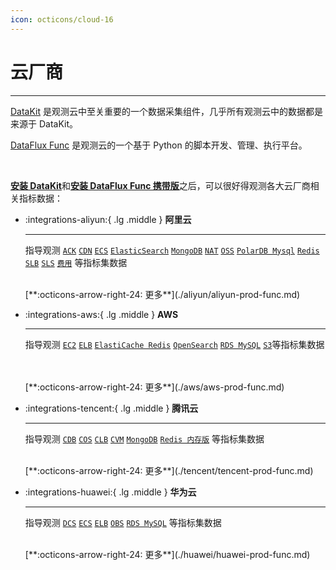 ```yaml
---
icon: octicons/cloud-16
---
```


# 云厂商

---

[DataKit](../../datakit/index.md) 是观测云中至关重要的一个数据采集组件，几乎所有观测云中的数据都是来源于 DataKit。

[DataFlux Func](../../dataflux-func/index.md) 是观测云的一个基于 Python 的脚本开发、管理、执行平台。

<br />

[**安装 DataKit**](../../datakit/datakit-install.md)和[**安装 DataFlux Func 携带版**](https://func.guance.com/doc/maintenance-guide-installation/)之后，可以很好得观测各大云厂商相关指标数据：


<div class="grid cards" markdown>

-   :integrations-aliyun:{ .lg .middle } __阿里云__

    ---

    指导观测 [`ACK`](./aliyun/aliyun-ack.md) [`CDN`](./aliyun/aliyun-cdn.md) [`ECS`](./aliyun/aliyun-ecs.md) [`ElasticSearch`](./aliyun/aliyun-es.md) [`MongoDB`](./aliyun/aliyun-mongodb.md) [`NAT`](./aliyun/aliyun-nat.md) [`OSS`](./aliyun/aliyun-oss.md) [`PolarDB Mysql`](./aliyun/aliyun-mysql.md) [`Redis`](./aliyun/aliyun-redis.md) [`SLB`](./aliyun/aliyun-slb.md) [`SLS`](./aliyun/aliyun-sls.md) [`费用`](./aliyun/aliyun-charges.md) 等指标集数据

    <br/>
    [**:octicons-arrow-right-24: 更多**](./aliyun/aliyun-prod-func.md)

-   :integrations-aws:{ .lg .middle } __AWS__

    ---

    指导观测 [`EC2`](./aws/ec2.md) [`ELB`](./aws/elb.md) [`ElastiCache Redis`](./aws/elasticache-redis.md) [`OpenSearch`](./aws/aws-opensearch.md) [`RDS MySQL`](./aws/rds-mysql.md) [`S3`](./aws/s3.md)等指标集数据

    <br/>
    <br/>
    [**:octicons-arrow-right-24: 更多**](./aws/aws-prod-func.md)

-   :integrations-tencent:{ .lg .middle } __腾讯云__

    ---

    指导观测 [`CDB`](./tencent/cdb.md) [`COS`](./tencent/cos.md) [`CLB`](./tencent/clb.md) [`CVM`](./tencent/cvm.md) [`MongoDB`](./tencent/mongodb.md) [`Redis 内存版`](./tencent/redis-mem.md) 等指标集数据

    <br/>
    [**:octicons-arrow-right-24: 更多**](./tencent/tencent-prod-func.md)

-   :integrations-huawei:{ .lg .middle } __华为云__

    ---

    指导观测 [`DCS`](./huawei/dcs.md) [`ECS`](./huawei/ecs.md) [`ELB`](./huawei/elb.md) [`OBS`](./huawei/obs.md) [`RDS MySQL`](./huawei/rds-mysql.md) 等指标集数据

    <br/>
    [**:octicons-arrow-right-24: 更多**](./huawei/huawei-prod-func.md)

</div>

<br/>

<br/>

<br/>

<br/>